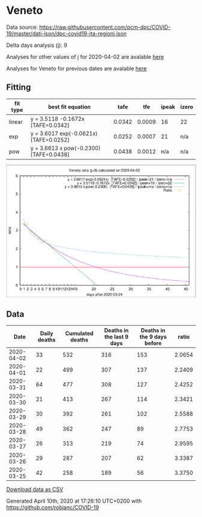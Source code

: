 # Veneto

Data source: https://raw.githubusercontent.com/pcm-dpc/COVID-19/master/dati-json/dpc-covid19-ita-regioni.json

Delta days analysis (j): 9

Analyses for other values of j for 2020-04-02 are avalable [here](../README.md)

Analyses for Veneto for previous dates are avalable [here](../../README.md)

## Fitting 
|fit type|best fit equation|tafe|tfe|ipeak|izero|
|-------|-----|--------|------|---|---|
|linear|y = 3.5118 -0.1672x  [TAFE=0.0342]|0.0342|0.0009|16|22|
|exp|y = 3.6017 exp(-0.0621x)  [TAFE=0.0252]|0.0252|0.0007|21|n/a|
|pow|y = 3.6613 x pow(-0.2300)  [TAFE=0.0438]|0.0438|0.0012|n/a|n/a|

![Plot](COVID-19_veneto_j9_2020-04-02.png)

## Data
|Date|Daily deaths|Cumulated deaths|Deaths in the last 9 days|Deaths in the 9 days before|ratio|
|----|----------|-----------|-------|--------------------|-----|
|2020-04-02|33|532|316|153|2.0654|
|2020-04-01|22|499|307|137|2.2409|
|2020-03-31|64|477|308|127|2.4252|
|2020-03-30|21|413|267|114|2.3421|
|2020-03-29|30|392|261|102|2.5588|
|2020-03-28|49|362|247|89|2.7753|
|2020-03-27|26|313|219|74|2.9595|
|2020-03-26|29|287|207|62|3.3387|
|2020-03-25|42|258|189|56|3.3750|

[Download data as CSV](COVID-19_veneto_j9_2020-04-02.csv)

Generated April 10th, 2020 at 17:26:10 UTC+0200 with https://github.com/robianc/COVID-19
